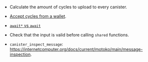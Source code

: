 - Calculate the amount of cycles to upload to every canister.

- [Accept cycles from a wallet](https://internetcomputer.org/docs/current/developer-docs/backend/motoko/simple-cycles).

- [`await*` vs `await`](https://forum.dfinity.org/t/what-is-await-with-asterisk/19887/4)

- Check that the input is valid before calling `shared` functions.

- `canister_inspect_message`: https://internetcomputer.org/docs/current/motoko/main/message-inspection.
